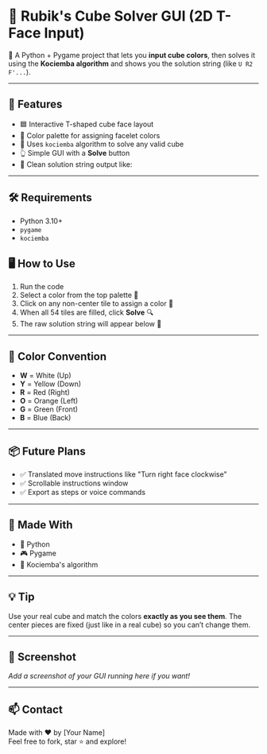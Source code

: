 # 🧩 Rubik's Cube Solver GUI (2D T-Face Input)

🎨 A Python + Pygame project that lets you **input cube colors**, then solves it using the **Kociemba algorithm** and shows you the solution string (like `U R2 F'...`).

---

## 🚀 Features

- 🟦 Interactive T-shaped cube face layout  
- 🎨 Color palette for assigning facelet colors  
- 🧠 Uses `kociemba` algorithm to solve any valid cube  
- 👆 Simple GUI with a **Solve** button  
- 📄 Clean solution string output like:  



---

## 🛠️ Requirements

- Python 3.10+
- `pygame`
- `kociemba`



## 🖥️ How to Use

1. Run the code
2. Select a color from the top palette 🎨  
3. Click on any non-center tile to assign a color 🧱  
4. When all 54 tiles are filled, click **Solve** 🔍  
5. The raw solution string will appear below 🧠

---

## 🎯 Color Convention

- **W** = White (Up)
- **Y** = Yellow (Down)
- **R** = Red (Right)
- **O** = Orange (Left)
- **G** = Green (Front)
- **B** = Blue (Back)

---

## 📦 Future Plans

- ✅ Translated move instructions like "Turn right face clockwise"
- ✅ Scrollable instructions window
- ✅ Export as steps or voice commands

---

## 🙌 Made With

- 🐍 Python  
- 🎮 Pygame  
- 🤖 Kociemba's algorithm

---

## 💡 Tip

Use your real cube and match the colors **exactly as you see them**. The center pieces are fixed (just like in a real cube) so you can’t change them.

---

## 🧠 Screenshot

_Add a screenshot of your GUI running here if you want!_

---

## 📫 Contact

Made with ❤️ by [Your Name]  
Feel free to fork, star ⭐ and explore!
